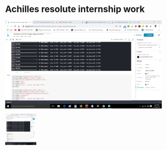 # Achilles resolute internship work

![](https://github.com/snehashis1997/Achilles-resolute-internship-work/blob/master/Results/DICELOSS_RUNET.png)

<img src="https://github.com/snehashis1997/Achilles-resolute-internship-work/blob/master/Results/DICELOSS_RUNET.png" width="100" height="100">
